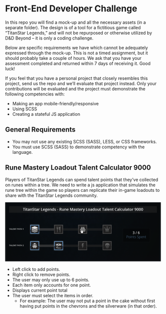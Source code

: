 # Front-End Developer Challenge
In this repo you will find a mock-up and all the necessary assets (in a separate folder). The design is of a tool for a fictitious game called “TitanStar Legends,” and will not be repurposed or otherwise utilized by D&D Beyond – it is only a coding challenge.

Below are specific requirements we have which cannot be adequately expressed through the mock-up. This is not a timed assignment, but it should probably take a couple of hours. We ask that you have your assessment completed and returned within 7 days of receiving it. Good luck!

If you feel that you have a personal project that closely resembles this project, send us the repo and we’ll evaluate that project instead. Only your contributions will be evaluated and the project must demonstrate the following competencies with:
- Making an app mobile-friendly/responsive
- Using SCSS
- Creating a stateful JS application

## General Requirements
- You may not use any existing SCSS (SASS), LESS, or CSS frameworks.
- You must use SCSS (SASS) to demonstrate competency with the language.

## Rune Mastery Loadout Talent Calculator 9000
Players of TitanStar Legends can spend talent points that they’ve collected on runes within a tree. We need to write a js application that simulates the rune tree within the game so players can replicate their in-game loadouts to share with the TitanStar Legends community.

![Example](assets/example.png)

- Left click to add points.
- Right click to remove points.
- The user may only use up to 6 points.
- Each item only accounts for one point.
- Displays current point total
- The user must select the items in order.
    - For example: The user may not put a point in the cake without first having put points in the chevrons and the silverware (in that order).
